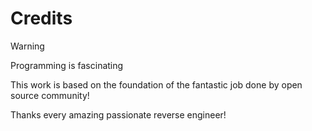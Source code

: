 # Credits

> [!WARNING]
>
> Programming is fascinating

This work is based on the foundation of the fantastic job done by open source community!

Thanks every amazing passionate reverse engineer!
